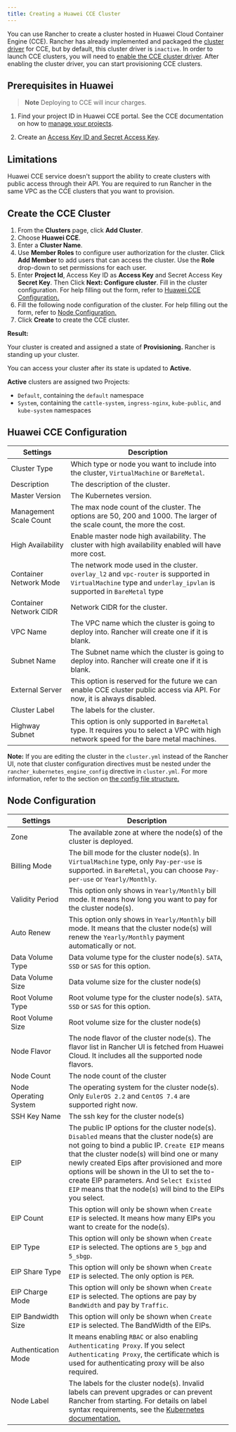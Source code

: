```yaml
---
title: Creating a Huawei CCE Cluster
---
```


<head>
  <link rel="canonical" href="https://ranchermanager.docs.rancher.com/how-to-guides/new-user-guides/kubernetes-clusters-in-rancher-setup/set-up-clusters-from-hosted-kubernetes-providers/huawei"/>
</head>

You can use Rancher to create a cluster hosted in Huawei Cloud Container Engine (CCE). Rancher has already implemented and packaged the [cluster driver](../../../advanced-user-guides/authentication-permissions-and-global-configuration/about-provisioning-drivers/manage-cluster-drivers.md) for CCE, but by default, this cluster driver is `inactive`. In order to launch CCE clusters, you will need to [enable the CCE cluster driver](../../../advanced-user-guides/authentication-permissions-and-global-configuration/about-provisioning-drivers/manage-cluster-drivers.md#activatingdeactivating-cluster-drivers). After enabling the cluster driver, you can start provisioning CCE clusters.

## Prerequisites in Huawei

>**Note**
>Deploying to CCE will incur charges.

1. Find your project ID in Huawei CCE portal. See the CCE documentation on how to [manage your projects](https://doc.hcs.huawei.com/api/cce/cce_02_0341.html#cce_02_0341__section17571944123214).

2. Create an [Access Key ID and Secret Access Key](https://support.huaweicloud.com/en-us/usermanual-iam/en-us_topic_0079477318.html).

## Limitations

Huawei CCE service doesn't support the ability to create clusters with public access through their API. You are required to run Rancher in the same VPC as the CCE clusters that you want to provision.

## Create the CCE Cluster

1. From the **Clusters** page, click **Add Cluster**.
1. Choose **Huawei CCE**.
1. Enter a **Cluster Name**.
1. Use **Member Roles** to configure user authorization for the cluster. Click **Add Member** to add users that can access the cluster. Use the **Role** drop-down to set permissions for each user.
1. Enter **Project Id**, Access Key ID as **Access Key** and Secret Access Key **Secret Key**. Then Click **Next: Configure cluster**. Fill in the cluster configuration. For help filling out the form, refer to [Huawei CCE Configuration.](#huawei-cce-configuration)
1. Fill the following node configuration of the cluster. For help filling out the form, refer to [Node Configuration.](#node-configuration)
1. Click **Create** to create the CCE cluster.

**Result:**

Your cluster is created and assigned a state of **Provisioning.** Rancher is standing up your cluster.

You can access your cluster after its state is updated to **Active.**

**Active** clusters are assigned two Projects:

- `Default`, containing the `default` namespace
- `System`, containing the `cattle-system`, `ingress-nginx`, `kube-public`, and `kube-system` namespaces

## Huawei CCE Configuration

|Settings|Description|
|---|---|
| Cluster Type | Which type or node you want to include into the cluster, `VirtualMachine` or `BareMetal`. |
| Description | The description of the cluster. |
| Master Version | The Kubernetes version. |
| Management Scale Count | The max node count of the cluster. The options are 50, 200 and 1000. The larger of the scale count, the more the cost. |
| High Availability | Enable master node high availability. The cluster with high availability enabled will have more cost. |
| Container Network Mode | The network mode used in the cluster. `overlay_l2` and `vpc-router` is supported in `VirtualMachine` type and `underlay_ipvlan` is supported in `BareMetal` type |
| Container Network CIDR | Network CIDR for the cluster. |
| VPC Name | The VPC name which the cluster is going to deploy into. Rancher will create one if it is blank. |
| Subnet Name | The Subnet name which the cluster is going to deploy into. Rancher will create one if it is blank. |
| External Server | This option is reserved for the future we can enable CCE cluster public access via API. For now, it is always disabled. |
| Cluster Label | The labels for the cluster. |
| Highway Subnet | This option is only supported in `BareMetal` type. It requires you to select a VPC with high network speed for the bare metal machines. |

**Note:** If you are editing the cluster in the `cluster.yml` instead of the Rancher UI, note that cluster configuration directives must be nested under the `rancher_kubernetes_engine_config` directive in `cluster.yml`. For more information, refer to the section on [the config file structure.](cluster-provisioning/rke-clusters/options/#config-file-structure-in-rancher-v2-3-0)

## Node Configuration

|Settings|Description|
|---|---|
| Zone | The available zone at where the node(s) of the cluster is deployed. |
| Billing Mode | The bill mode for the cluster node(s). In `VirtualMachine` type, only `Pay-per-use` is supported. in `BareMetal`, you can choose `Pay-per-use` or `Yearly/Monthly`. |
| Validity Period | This option only shows in `Yearly/Monthly` bill mode. It means how long you want to pay for the cluster node(s). |
| Auto Renew | This option only shows in `Yearly/Monthly` bill mode. It means that the cluster node(s) will renew the `Yearly/Monthly` payment automatically or not. |
| Data Volume Type | Data volume type for the cluster node(s). `SATA`, `SSD` or `SAS` for this option. |
| Data Volume Size | Data volume size for the cluster node(s) |
| Root Volume Type | Root volume type for the cluster node(s). `SATA`, `SSD` or `SAS` for this option. |
| Root Volume Size | Root volume size for the cluster node(s) |
| Node Flavor | The node flavor of the cluster node(s). The flavor list in Rancher UI is fetched from Huawei Cloud. It includes all the supported node flavors. |
| Node Count | The node count of the cluster |
| Node Operating System | The operating system for the cluster node(s). Only `EulerOS 2.2` and `CentOS 7.4` are supported right now. |
| SSH Key Name | The ssh key for the cluster node(s) |
| EIP | The public IP options for the cluster node(s). `Disabled` means that the cluster node(s) are not going to bind a public IP. `Create EIP` means that the cluster node(s) will bind one or many newly created Eips after provisioned and more options will be shown in the UI to set the to-create EIP parameters. And `Select Existed EIP` means that the node(s) will bind to the EIPs you select.  |
| EIP Count | This option will only be shown when `Create EIP` is selected. It means how many EIPs you want to create for the node(s). |
| EIP Type | This option will only be shown when `Create EIP` is selected. The options are `5_bgp` and `5_sbgp`. |
| EIP Share Type | This option will only be shown when `Create EIP` is selected. The only option is `PER`. |
| EIP Charge Mode | This option will only be shown when `Create EIP` is selected. The options are pay by `BandWidth` and pay by `Traffic`. |
| EIP Bandwidth Size | This option will only be shown when `Create EIP` is selected. The BandWidth of the EIPs. |
| Authentication Mode | It means enabling `RBAC` or also enabling `Authenticating Proxy`. If you select `Authenticating Proxy`, the certificate which is used for authenticating proxy will be also required. |
| Node Label | The labels for the cluster node(s). Invalid labels can prevent upgrades or can prevent Rancher from starting. For details on label syntax requirements, see the [Kubernetes documentation.](https://kubernetes.io/docs/concepts/overview/working-with-objects/labels/#syntax-and-character-set) |